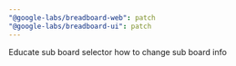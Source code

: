 ```yaml
---
"@google-labs/breadboard-web": patch
"@google-labs/breadboard-ui": patch
---
```


Educate sub board selector how to change sub board info
